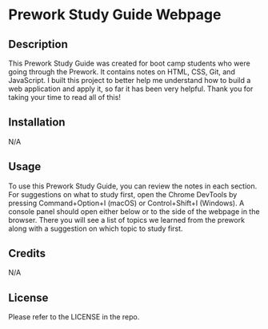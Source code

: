 # Prework Study Guide Webpage

## Description

This Prework Study Guide was created for boot camp students who were going through the Prework. It contains notes on HTML, CSS, Git, and JavaScript. I built this project to better help me understand how to build a web application and apply it, so far it has been very helpful. Thank you for taking your time to read all of this!

## Installation

N/A

## Usage

To use this Prework Study Guide, you can review the notes in each section. For suggestions on what to study first, open the Chrome DevTools by pressing Command+Option+I (macOS) or Control+Shift+I (Windows). A console panel should open either below or to the side of the webpage in the browser. There you will see a list of topics we learned from the prework along with a suggestion on which topic to study first.

## Credits

N/A

## License

Please refer to the LICENSE in the repo.